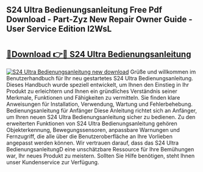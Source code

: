 ## S24 Ultra Bedienungsanleitung Free Pdf Download - Part-Zyz New Repair Owner Guide - User Service Edition l2WsL

# <h2><a href="http://df5avva.blite.top/?on=S24+Ultra+Bedienungsanleitung">🔗Download 👉🔴 S24 Ultra Bedienungsanleitung</a></h2>

[![S24 Ultra Bedienungsanleitung new download](https://i.imgur.com/lujVjoI.png)](http://df5avva.blite.top/?on=S24+Ultra+Bedienungsanleitung)
Grüße und willkommen im Benutzerhandbuch für Ihr neu gestartetes S24 Ultra Bedienungsanleitung. Dieses Handbuch wurde speziell entwickelt, um Ihnen den Einstieg in Ihr Produkt zu erleichtern und Ihnen ein gründliches Verständnis seiner Merkmale, Funktionen und Fähigkeiten zu vermitteln. Sie finden klare Anweisungen für Installation, Verwendung, Wartung und Fehlerbehebung. Bedienungsanleitung für Anfänger Diese Anleitung richtet sich an Anfänger, um Ihren neuen S24 Ultra Bedienungsanleitung sicher zu bedienen. Zu den erweiterten Funktionen von S24 Ultra Bedienungsanleitung gehören Objekterkennung, Bewegungssensoren, anpassbare Warnungen und Fernzugriff, die alle über die Benutzeroberfläche an Ihre Vorlieben angepasst werden können. Wir vertrauen darauf, dass das S24 Ultra BedienungsanleitungD eine unschätzbare Ressource für Ihre Bemühungen war, Ihr neues Produkt zu meistern. Sollten Sie Hilfe benötigen, steht Ihnen unser Kundenservice zur Verfügung.
